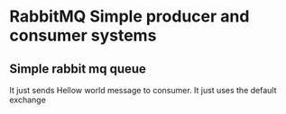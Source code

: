 # RabbitMQ Simple producer and consumer systems

## Simple rabbit mq queue
It just sends Hellow world message to consumer. It just uses the default exchange 
